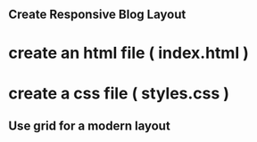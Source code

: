## Create Responsive Blog Layout

# create an html file ( index.html )

# create a css file ( styles.css )

## Use grid for a modern layout